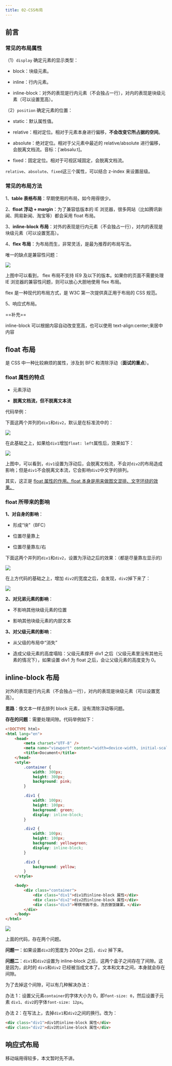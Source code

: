 ```yaml
---
title: 02-CSS布局
---
```


## 前言

### 常见的布局属性

（1）`display` 确定元素的显示类型：

- block：块级元素。

- inline：行内元素。

- inline-block：对外的表现是行内元素（不会独占一行），对内的表现是块级元素（可以设置宽高）。

（2）`position` 确定元素的位置：

- static：默认属性值。

- relative：相对定位。相对于元素本身进行偏移，**不会改变它所占据的空间**。

- absolute：绝对定位。相对于父元素中最近的 relative/absolute 进行偏移，会脱离文档流。音标：[ˈæbsəluːt]。

- fixed：固定定位。相对于可视区域固定，会脱离文档流。

`relative`、`absolute`、`fixed`这三个属性，可以结合 z-index 来设置层级。

### 常见的布局方法

1、**table 表格布局**：早期使用的布局，如今用得很少。

2、**float 浮动 + margin**：为了兼容低版本的 IE 浏览器，很多网站（比如腾讯新闻、网易新闻、淘宝等）都会采用 float 布局。

3、**inline-block 布局**：对外的表现是行内元素（不会独占一行），对内的表现是块级元素（可以设置宽高）。

4、**flex 布局**：为布局而生，非常灵活，是最为推荐的布局写法。

唯一的缺点是兼容性问题：

![](http://img.smyhvae.com/20191005_1200.png)

上图中可以看到， flex 布局不支持 IE9 及以下的版本。如果你的页面不需要处理 IE 浏览器的兼容性问题，则可以放心大胆地使用 flex 布局。

flex 是一种现代的布局方式，是 W3C 第一次提供真正用于布局的 CSS 规范。

5、响应式布局。

==补充==

inline-block 可以根据内容自动改变宽高，也可以使用 text-align:center;来居中内容

## float 布局

是 CSS 中一种比较麻烦的属性，涉及到 BFC 和清除浮动（**面试的重点**）。

### float 属性的特点

- 元素浮动

- **脱离文档流，但不脱离文本流**

代码举例：

下面这两个并列的`div1`和`div2`，默认是在标准流中的：

![](http://img.smyhvae.com/20191005_2029.png)

在此基础之上，如果给`div1`增加`float: left`属性后，效果如下：

![](http://img.smyhvae.com/20191005_2037.png)

上图中，可以看到，`div1`设置为浮动后，会脱离文档流，不会对`div2`的布局造成影响；但是`div1`不会脱离文本流，它会影响`div2`中文字的排列。

其实，这正是 <u>float 属性的作用。float 本身是用来做图文混排、文字环绕的效果。</u>

### float 所带来的影响

**1、对自身的影响**：

- 形成“块”（BFC）

- 位置尽量靠上

- 位置尽量靠左/右

下面这两个并列的`div1`和`div2`，设置为浮动之后的效果：（都是尽量靠左显示的）

![](http://img.smyhvae.com/20191005_2130.png)

在上方代码的基础之上，增加 `div2`的宽度之后，会发现，`div2`掉下来了：

![](http://img.smyhvae.com/20191005_2135.png)

**2、对兄弟元素的影响**：

- 不影响其他块级元素的位置

- 影响其他块级元素的内部文本

**3、对父级元素的影响**：

- 从父级的布局中“消失”

- 造成父级元素的高度塌陷：父级元素撑开 div1 之后（父级元素里没有其他元素的情况下），如果设置 div1 为 float 之后，会让父级元素的高度变为 0。

## inline-block 布局

对外的表现是行内元素（不会独占一行），对内的表现是块级元素（可以设置宽高）。

**思路**：像文本一样去排列 block 元素，没有清除浮动等问题。

**存在的问题**：需要处理间隙。代码举例如下：

```html
<!DOCTYPE html>
<html lang="en">
	<head>
		<meta charset="UTF-8" />
		<meta name="viewport" content="width=device-width, initial-scale=1.0" />
		<title>Document</title>
	</head>
	<style>
		.container {
			width: 300px;
			height: 300px;
			background: pink;
		}

		.div1 {
			width: 100px;
			height: 100px;
			background: green;
			display: inline-block;
		}

		.div2 {
			width: 100px;
			height: 100px;
			background: yellowgreen;
			display: inline-block;
		}

		.div3 {
			background: yellow;
		}
	</style>

	<body>
		<div class="container">
			<div class="div1">div1的inline-block 属性</div>
			<div class="div2">div2的inline-block 属性</div>
			<div class="div3">琴棋书画不会，洗衣做饭嫌累。</div>
		</div>
	</body>
</html>
```

![](http://img.smyhvae.com/20191005_2200.png)

上面的代码，存在两个问题。

**问题一**：如果设置`div2`的宽度为 200px 之后，`div2` 掉下来。

**问题二**：`div1`和`div2`设置为 inline-block 之后，这两个盒子之间存在了间隙。这是因为，此时的 `div1`和`div2` 已经被当成文本了。文本和文本之间，本身就会存在间隙。

为了去掉这个间隙，可以有几种解决办法：

办法 1：设置父元素`container`的字体大小为 0，即`font-size: 0`，然后设置子元素 `div1`、`div2`的字体`font-size: 12px`。

办法 2：在写法上，去掉`div1`和`div2`之间的换行。改为：

```html
<div class="div1">div1的inline-block 属性</div>
<div class="div2">div2的inline-block 属性</div>
```

## 响应式布局

移动端用得较多，本文暂时先不讲。
